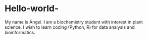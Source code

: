 # Hello-world-
My name is Ángel. I am a biochemistry student with interest in plant science. I wish to learn coding (Python, R) 
for data analysis and bioinformatics.
